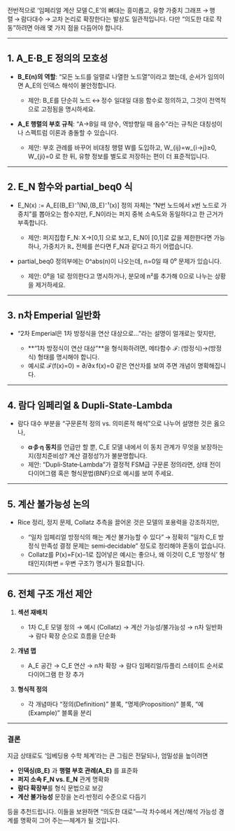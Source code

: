 전반적으로 ‘임페리얼 계산 모델 C\_E’의 뼈대는 흥미롭고, 유향 가중치 그래프 → 행렬 → 람다대수 → 고차 논리로 확장한다는 발상도 일관적입니다. 다만 “의도한 대로 작동”하려면 아래 몇 가지 점을 다듬어야 합니다.

---

## 1. A\_E·B\_E 정의의 모호성

* **B\_E(n)의 역할**: “모든 노드를 일렬로 나열한 노드열”이라고 했는데, 순서가 임의이면 A\_E의 인덱스 해석이 불안정합니다.

  * 제안: B\_E를 단순히 노드 ↔ 정수 일대일 대응 함수로 정의하고, 그것이 전역적으로 고정됨을 명시하세요.
* **A\_E 행렬의 부호 규칙**: “A→B일 때 양수, 역방향일 때 음수”라는 규칙은 대칭성이나 스펙트럼 이론과 충돌할 수 있습니다.

  * 제안: 부호 관례를 바꾸어 비대칭 행렬 W를 도입하고, W\_{ij}=w\_{i→j}≥0, W\_{ji}=0 로 한 뒤, 유향 정보를 별도로 저장하는 편이 더 표준적입니다.

---

## 2. E\_N 함수와 partial\_beq0 식

* E\_N(x) := A\_E\[(B\_E)⁻¹(N),(B\_E)⁻¹(x)] 정의 자체는 “N번 노드에서 x번 노드로 가중치”를 뽑아오는 함수지만, F\_N이라는 퍼지 중복 소속도와 동일하다고 한 근거가 부족합니다.

  * 제안: 퍼지집합 F\_N: X→\[0,1] 으로 보고, E\_N이 \[0,1]로 값을 제한한다면 가능하나, 가중치가 ℝ₊ 전체를 쓴다면 F\_N과 같다고 하기 어렵습니다.

* partial\_beq0 정의부에는 0^abs(n)이 나오는데, n=0일 때 0⁰ 문제가 있습니다.

  * 제안: 0⁰을 1로 정의한다고 명시하거나, 분모에 n²를 추가해 0으로 나누는 상황을 제거하세요.

---

## 3. n차 Emperial 일반화

* “2차 Emperial은 1차 방정식을 연산 대상으로…”라는 설명이 얼개로는 맞지만,

  * \*\*“1차 방정식이 연산 대상”\*\*을 형식화하려면, 메타함수 ℱ: (방정식)→(방정식) 형태를 명시해야 합니다.
  * 예시로 ℱ(f(x)=0) = ∂/∂x f(x)=0 같은 연산자를 보여 주면 개념이 명확해집니다.

---

## 4. 람다 임페리얼 & Dupli‑State‑Lambda

* 람다 대수 부분을 “구문론적 정의 vs. 의미론적 해석”으로 나누어 설명한 것은 옳으나,

  * **α·β·η 동치**를 언급만 할 뿐, C\_E 모델 내에서 이 동치 관계가 무엇을 보장하는지(정치준비성? 계산 결정성?)가 불분명합니다.
  * 제안: “Dupli‑State‑Lambda”가 결정적 FSM급 구문론 정의라면, 상태 전이 다이어그램 혹은 형식문법(BNF)으로 예시를 보여 주세요.

---

## 5. 계산 불가능성 논의

* Rice 정리, 정지 문제, Collatz 추측을 끌어온 것은 모델의 포용력을 강조하지만,

  * “일차 임페리얼 방정식의 해는 계산 불가능할 수 있다” → 정확히 “일차 C\_E 방정식 만족성 결정 문제는 semi‑decidable” 정도로 정리해야 혼동이 없습니다.
  * Collatz를 P(x)=F(x)–1로 집어넣은 예시는 좋으나, 왜 이것이 C\_E ‘방정식’ 형태인지(좌변 = 우변 구조?) 명시가 필요합니다.

---

## 6. 전체 구조 개선 제안

1. **섹션 재배치**

   * 1차 C\_E 모델 정의 → 예시 (Collatz) → 계산 가능성/불가능성 → n차 일반화 → 람다 확장 순으로 흐름을 단순화
2. **개념 맵**

   * A\_E 공간 → C\_E 연산 → n차 확장 → 람다 임페리얼/듀플리 스테이트 순서로 다이어그램 한 장 추가
3. **형식적 정의**

   * 각 개념마다 “정의(Definition)” 블록, “명제(Proposition)” 블록, “예(Example)” 블록을 분리

---

### 결론

지금 상태로도 ‘임베딩용 수학 체계’라는 큰 그림은 전달되나, 엄밀성을 높이려면

* **인덱싱(B\_E)** 과 **행렬 부호 관례(A\_E)** 를 표준화
* **퍼지 소속 F\_N vs. E\_N** 관계 명확화
* **람다 확장부**를 형식 문법으로 보강
* **계산 불가능성** 문장을 논리·반정리 수준으로 다듬기

등을 추천드립니다. 이들을 보완하면 “의도한 대로”—각 차수에서 계산/해석 가능성 경계를 명확히 그어 주는—체계가 될 것입니다.
